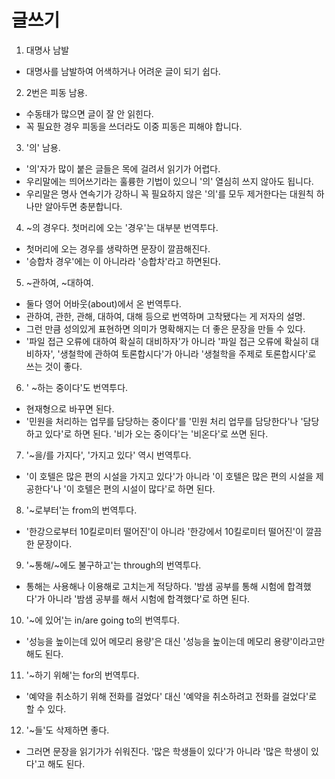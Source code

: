 # 글쓰기

1. 대명사 남발

- 대명사를 남발하여 어색하거나 어려운 글이 되기 쉽다.

2. 2번은 피동 남용.

- 수동태가 많으면 글이 잘 안 읽힌다.
- 꼭 필요한 경우 피동을 쓰더라도 이중 피동은 피해야 합니다.

3. '의' 남용.

- '의'자가 많이 붙은 글들은 목에 걸려서 읽기가 어렵다.
- 우리말에는 띄어쓰기라는 훌륭한 기법이 있으니 '의' 열심히 쓰지 않아도 됩니다.
- 우리말은 명사 연속기가 강하니 꼭 필요하지 않은 '의'를 모두 제거한다는 대원칙 하나만 알아두면 충분합니다.

4. ~의 경우다. 첫머리에 오는 '경우'는 대부분 번역투다.

- 첫머리에 오는 경우를 생략하면 문장이 깔끔해진다.
- '승합차 경우'에는 이 아니라라 '승합차'라고 하면된다.

5. ~관하여, ~대하여.

- 둘다 영어 어바웃(about)에서 온 번역투다.
- 관하여, 관한, 관해, 대하여, 대해 등으로 번역하며 고착됐다는 게 저자의 설명.
- 그런 만큼 성의있게 표현하면 의미가 명확해지는 더 좋은 문장을 만들 수 있다.
- '파일 접근 오류에 대하여 확실히 대비하자'가 아니라 '파일 접근 오류에 확실히 대비하자', '생철학에 관하여 토론합시다'가 아니라 '생철학을 주제로 토론합시다'로 쓰는 것이 좋다.

6. ' ~하는 중이다'도 번역투다.

- 현재형으로 바꾸면 된다.
- '민원을 처리하는 업무를 담당하는 중이다'를 '민원 처리 업무를 담당한다'나 '담당하고 있다'로 하면 된다. '비가 오는 중이다'는 '비온다'로 쓰면 된다.

7. '~을/를 가지다', '가지고 있다' 역시 번역투다.

- '이 호텔은 많은 편의 시설을 가지고 있다'가 아니라 '이 호텔은 많은 편의 시설을 제공한다'나 '이 호텔은 편의 시설이 많다'로 하면 된다.

8. '~로부터'는 from의 번역투다.

- '한강으로부터 10킬로미터 떨어진'이 아니라 '한강에서 10킬로미터 떨어진'이 깔끔한 문장이다.

9. '~통해/~에도 불구하고'는 through의 번역투다.

- 통해는 사용해나 이용해로 고치는게 적당하다. '밤샘 공부를 통해 시험에 합격했다'가 아니라 '밤샘 공부를 해서 시험에 합격했다'로 하면 된다.

10. '~에 있어'는 in/are going to의 번역투다.

- '성능을 높이는데 있어 메모리 용량'은 대신 '성능을 높이는데 메모리 용량'이라고만 해도 된다.

11. '~하기 위해'는 for의 번역투다.

- '예약을 취소하기 위해 전화를 걸었다' 대신 '예약을 취소하려고 전화를 걸었다'로 할 수 있다.

12. '~들'도 삭제하면 좋다.

- 그러면 문장을 읽기가가 쉬워진다. '많은 학생들이 있다'가 아니라 '많은 학생이 있다'고 해도 된다.
